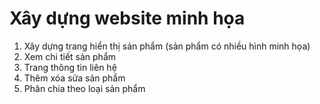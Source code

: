 <h1> Xây dựng website minh họa</h1>
<ol>
    <li>Xây dựng trang hiển thị sản phẩm (sản phẩm có nhiều hình minh họa)</li>
    <li>Xem chi tiết sản phẩm</li>
    <li>Trang thông tin liên hệ</li>
    <li>Thêm xóa sửa sản phẩm</li>
    <li>Phân chia theo loại sản phẩm</li>
</ol>
